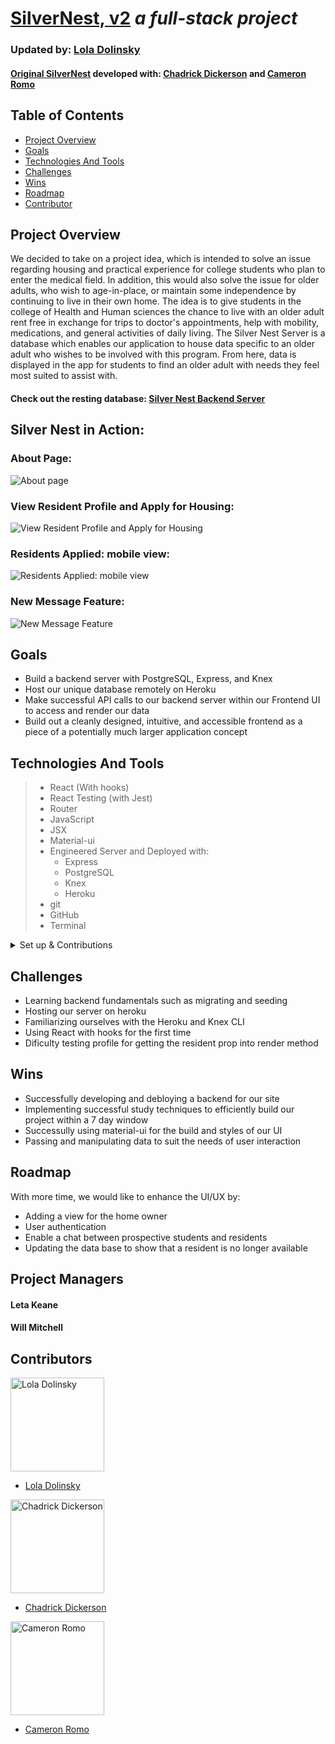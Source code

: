 # [SilverNest, v2](https://silver-nest-app.herokuapp.com/about) *a full-stack project*
### Updated by: [Lola Dolinsky](https://github.com/lo-la-do-li)
#### [Original SilverNest](https://silver-nest.herokuapp.com/about) developed with: [Chadrick Dickerson](https://github.com/chadrick-d-dev) and [Cameron Romo](https://github.com/cameronRomo)

## Table of Contents

* [Project Overview](#project-overview)
* [Goals](#goals)
* [Technologies And Tools](#technologies-and-tools)
* [Challenges](#challenges)
* [Wins](#wins)
* [Roadmap](#roadmap)
* [Contributor](#contributor)

## Project Overview

We decided to take on a project idea, which is intended to solve an issue regarding housing and practical experience for college students who plan to enter the medical field. In addition, this would also solve the issue for older adults, who wish to age-in-place, or maintain some independence by continuing to live in their own home. The idea is to give students in the college of Health and Human sciences the chance to live with an older adult rent free in exchange for trips to doctor's appointments, help with mobility, medications, and general activities of daily living. The Silver Nest Server is a database which enables our application to house data specific to an older adult who wishes to be involved with this program. From here, data is displayed in the app for students to find an older adult with needs they feel most suited to assist with.

#### Check out the resting database: [Silver Nest Backend Server](https://github.com/chadrick-d-dev/silver-nest-api)

## Silver Nest in Action:

### About Page: 
![About page](https://user-images.githubusercontent.com/68264128/106073842-07789200-60c8-11eb-8875-dc717e7de75f.png)

### View Resident Profile and Apply for Housing: 
![View Resident Profile and Apply for Housing](https://media.giphy.com/media/ZoGw6RdXqAKQmFo3NU/giphy.gif)

### Residents Applied: mobile view: 
![Residents Applied: mobile view](https://user-images.githubusercontent.com/68264128/106074195-a3a29900-60c8-11eb-8e4b-8bd9cab75fa0.png)

### New Message Feature: 
![New Message Feature](https://media.giphy.com/media/yow7UmeQJ93WGxihdy/giphy.gif)


## Goals
* Build a backend server with PostgreSQL, Express, and Knex
* Host our unique database remotely on Heroku
* Make successful API calls to our backend server within our Frontend UI to access and render our data
* Build out a cleanly designed, intuitive, and accessible frontend as a piece of a potentially much larger application concept

## Technologies And Tools
> * React (With hooks)
> * React Testing (with Jest)
> * Router
> * JavaScript
> * JSX
> * Material-ui
> * Engineered Server and Deployed with:
>   * Express
>   * PostgreSQL
>   * Knex
>   * Heroku
> * git
> * GitHub
> * Terminal

<details>
  <summary>Set up & Contributions</summary>

* *Click* the **Fork** button on the top right-hand corner of this page
* Clone the repository down and cd into the repo on your local machine by running:
  * `git clone git@github.com:cameronRomo/silver-nest.git`
  * cd into `silver-nest` locally
* Install the library dependencies by running:
  * `npm install`
* To verify that it is setup correctly, run `npm start` in your terminal.
* Go to `http://localhost:3000/` and you should see the site.
* Enter `control + c` in your terminal to stop the server at any time.
* Add your changes, push up to GitHub and submit a pull request
</details>

## Challenges
* Learning backend fundamentals such as migrating and seeding
* Hosting our server on heroku
* Familiarizing ourselves with the Heroku and Knex CLI
* Using React with hooks for the first time
* Dificulty testing profile for getting the resident prop into render method

## Wins
* Successfully developing and debloying a backend for our site
* Implementing successful study techniques to efficiently build our project within a 7 day window
* Successully using material-ui for the build and styles of our UI
* Passing and manipulating data to suit the needs of user interaction

## Roadmap
With more time, we would like to enhance the UI/UX by:
* Adding a view for the home owner
* User authentication
* Enable a chat between prospective students and residents
* Updating the data base to show that a resident is no longer available

## Project Managers

#### Leta Keane
#### Will Mitchell

## Contributors
<img src="https://media-exp1.licdn.com/dms/image/C4E03AQG9jZTOd0oUCQ/profile-displayphoto-shrink_800_800/0/1606070086923?e=1616025600&v=beta&t=WldtPrGc57mSEiAJkFaYGVq9Ksc0uqBmFLFR11fQUs4" alt="Lola Dolinsky"
 width="150" height="auto" />

- [Lola Dolinsky](https://github.com/lo-la-do-li)

<img src="https://avatars3.githubusercontent.com/u/12281987?s=400&u=74569b5cafa00cad0a6ac3418de2ff1b29aba11f&v=4" alt="Chadrick Dickerson"
 width="150" height="auto" />

- [Chadrick Dickerson](https://github.com/chadrick-d-dev)

<img src="https://user-images.githubusercontent.com/63012953/97791961-baa31f00-1b9d-11eb-90e6-e5e6ee578999.jpeg" alt="Cameron Romo"
 width="150" height="auto" />

- [Cameron Romo](https://github.com/cameronRomo)

